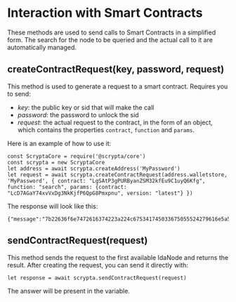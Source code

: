 # Interaction with Smart Contracts

These methods are used to send calls to Smart Contracts in a simplified form. The search for the node to be queried and the actual call to it are automatically managed.

## createContractRequest(key, password, request)

This method is used to generate a request to a smart contract. Requires you to send:
- *key*: the public key or sid that will make the call
- *password*: the password to unlock the sid
- *request*: the actual request to the contract, in the form of an object, which contains the properties `contract`, `function` and `params`.

Here is an example of how to use it:

```
const ScryptaCore = require('@scrypta/core')
const scrypta = new ScryptaCore
let address = await scrypta.createAddress('MyPassword')
let request = await scrypta.createContractRequest(address.walletstore, 'MyPassword', { contract: "LgSAtP3gPURByanZSM32kfEu9C1uyQ6Kfg", function: "search", params: {contract: "LcD7AGaY74xvVxDg3NkKjfP6QpG8Pmxpnu", version: "latest"} })
```

The response will look like this:

```
{"message":"7b22636f6e7472616374223a224c675341745033675055524279616e5a534d33326b664575394331757951364b6667222c2266756e6374696f6e223a22696e646578222c22706172616d73223a7b22636f6e7472616374223a224c4c734e577179687248327748706838373956585446614e4c4c597434334a6a7136222c2276657273696f6e223a226c6174657374227d7d","hash":"2b8cfaafda8ab93046fcc5e5135472b7c0be2259e8d414eadee99d662cd3934d","signature":"54cb580b23bc0fc63857be8c30f5cb2a37cc016ad64abfeee0a44463f67a84f461f995a287562b6245e80458ce0e97b63b8101511f0f1459ee6fd5bbd5b215f8","pubkey":"0366c39e2700b045c247bce4d8f1a858deae30fac80bf2ce3e1b428dd849f35c01","address":"LXHGeHh83wdMi2sd6tkgnhpPrgWUQSAjTb"}
```

## sendContractRequest(request)

This method sends the request to the first available IdaNode and returns the result. After creating the request, you can send it directly with:

```
let response = await scrypta.sendContractRequest(request)
```

The answer will be present in the variable.